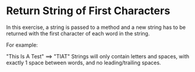 # Return String of First Characters

In this exercise, a string is passed to a method and a new string has to be returned with the first character of each word in the string.

For example:

"This Is A Test" ==> "TIAT"
Strings will only contain letters and spaces, with exactly 1 space between words, and no leading/trailing spaces.